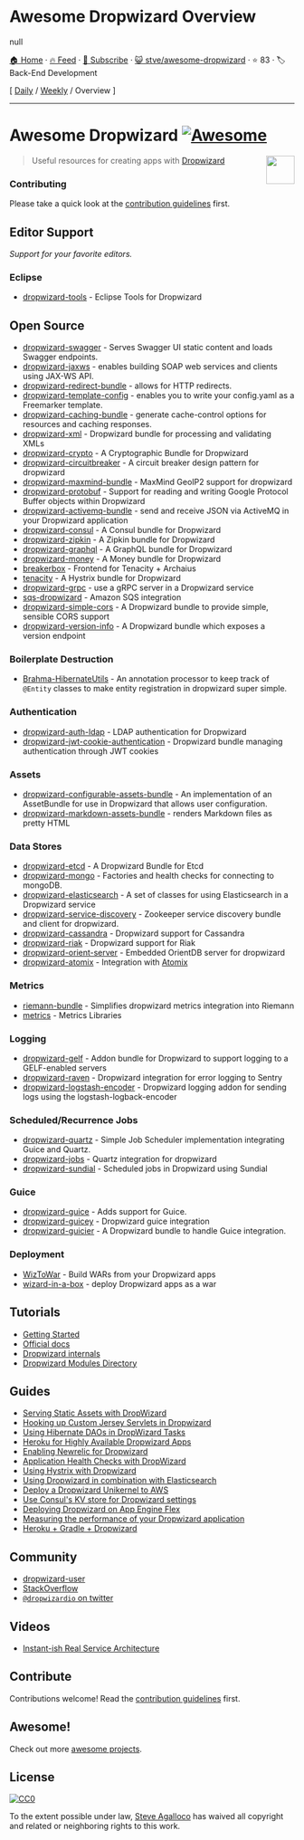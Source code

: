 # Awesome Dropwizard Overview

null

[🏠 Home](/README.md) · [🔥 Feed](https://test.trackawesomelist.com/stve/awesome-dropwizard/rss.xml) · [📮 Subscribe](https://trackawesomelist.us17.list-manage.com/subscribe?u=d2f0117aa829c83a63ec63c2f&id=36a103854c) · [😺 stve/awesome-dropwizard](https://github.com/stve/awesome-dropwizard/blob/master/README.md) · ⭐ 83 · 🏷️ Back-End Development

[ [Daily](/content/stve/awesome-dropwizard/README.md) / [Weekly](/content/stve/awesome-dropwizard/week/README.md) / Overview ]

---

# Awesome Dropwizard [![Awesome](https://cdn.rawgit.com/sindresorhus/awesome/d7305f38d29fed78fa85652e3a63e154dd8e8829/media/badge.svg)][awesome]

[<img src="https://cdn.rawgit.com/stve/awesome-dropwizard/master/dropwizard-hat.png" align="right" width="50">][dropwizard]

[awesome]: https://github.com/sindresorhus/awesome

[dropwizard]: http://www.dropwizard.io

> Useful resources for creating apps with [Dropwizard](http://www.dropwizard.io)

### Contributing

Please take a quick look at the [contribution guidelines](https://github.com/stve/awesome-dropwizard/blob/master/README.md/CONTRIBUTING.md) first.

## Editor Support

*Support for your favorite editors.*

### Eclipse

*   [dropwizard-tools](https://github.com/Tasktop/dropwizard-tools) - Eclipse Tools for Dropwizard

## Open Source

*   [dropwizard-swagger](https://github.com/smoketurner/dropwizard-swagger) - Serves Swagger UI static content and loads Swagger endpoints.
*   [dropwizard-jaxws](https://github.com/roskart/dropwizard-jaxws) - enables building SOAP web services and clients using JAX-WS API.
*   [dropwizard-redirect-bundle](https://github.com/bazaarvoice/dropwizard-redirect-bundle) - allows for HTTP redirects.
*   [dropwizard-template-config](https://github.com/tkrille/dropwizard-template-config) - enables you to write your config.yaml as a Freemarker template.
*   [dropwizard-caching-bundle](https://github.com/bazaarvoice/dropwizard-caching-bundle) - generate cache-control options for resources and caching responses.
*   [dropwizard-xml](https://github.com/yunspace/dropwizard-xml) - Dropwizard bundle for processing and validating XMLs
*   [dropwizard-crypto](https://github.com/meltmedia/dropwizard-crypto) - A Cryptographic Bundle for Dropwizard
*   [dropwizard-circuitbreaker](https://github.com/mtakaki/dropwizard-circuitbreaker) - A circuit breaker design pattern for dropwizard
*   [dropwizard-maxmind-bundle](https://github.com/phaneesh/dropwizard-maxmind-bundle) - MaxMind GeoIP2 support for dropwizard
*   [dropwizard-protobuf](https://github.com/dropwizard/dropwizard-protobuf) - Support for reading and writing Google Protocol Buffer objects within Dropwizard
*   [dropwizard-activemq-bundle](https://github.com/mbknor/dropwizard-activemq-bundle) - send and receive JSON via ActiveMQ in your Dropwizard application
*   [dropwizard-consul](https://github.com/smoketurner/dropwizard-consul) - A Consul bundle for Dropwizard
*   [dropwizard-zipkin](https://github.com/smoketurner/dropwizard-zipkin) - A Zipkin bundle for Dropwizard
*   [dropwizard-graphql](https://github.com/smoketurner/dropwizard-graphql) - A GraphQL bundle for Dropwizard
*   [dropwizard-money](https://github.com/smoketurner/dropwizard-money) - A Money bundle for Dropwizard
*   [breakerbox](https://github.com/yammer/breakerbox) - Frontend for Tenacity + Archaius
*   [tenacity](https://github.com/yammer/tenacity) - A Hystrix bundle for Dropwizard
*   [dropwizard-grpc](https://github.com/msteinhoff/dropwizard-grpc) - use a gRPC server in a Dropwizard service
*   [sqs-dropwizard](https://github.com/bascan/aws-dropwizard) - Amazon SQS integration
*   [dropwizard-simple-cors](https://github.com/ojacobson/dropwizard-simple-cors) - A Dropwizard bundle to provide simple, sensible CORS support
*   [dropwizard-version-info](https://github.com/palantir/dropwizard-version-info) - A Dropwizard bundle which exposes a version endpoint

### Boilerplate Destruction

*   [Brahma-HibernateUtils](https://github.com/gozefo/brahma-hibernateutils) - An annotation processor to keep track of `@Entity` classes to make entity registration in dropwizard super simple.

### Authentication

*   [dropwizard-auth-ldap](https://github.com/yammer/dropwizard-auth-ldap) - LDAP authentication for Dropwizard
*   [dropwizard-jwt-cookie-authentication](https://github.com/dhatim/dropwizard-jwt-cookie-authentication) - Dropwizard bundle managing authentication through JWT cookies

### Assets

*   [dropwizard-configurable-assets-bundle](https://github.com/bazaarvoice/dropwizard-configurable-assets-bundle) - An implementation of an AssetBundle for use in Dropwizard that allows user configuration.
*   [dropwizard-markdown-assets-bundle](https://github.com/rnorth/dropwizard-markdown-assets-bundle) - renders Markdown files as pretty HTML

### Data Stores

*   [dropwizard-etcd](https://github.com/meltmedia/dropwizard-etcd) - A Dropwizard Bundle for Etcd
*   [dropwizard-mongo](https://github.com/eeb/dropwizard-mongo) - Factories and health checks for connecting to mongoDB.
*   [dropwizard-elasticsearch](https://github.com/dropwizard/dropwizard-elasticsearch) - A set of classes for using Elasticsearch in a Dropwizard service
*   [dropwizard-service-discovery](https://github.com/santanusinha/dropwizard-service-discovery) - Zookeeper service discovery bundle and client for dropwizard.
*   [dropwizard-cassandra](https://github.com/composable-systems/dropwizard-cassandra) - Dropwizard support for Cassandra
*   [dropwizard-riak](https://github.com/smoketurner/dropwizard-riak) - Dropwizard support for Riak
*   [dropwizard-orient-server](https://github.com/xvik/dropwizard-orient-server) - Embedded OrientDB server for dropwizard
*   [dropwizard-atomix](https://github.com/smoketurner/dropwizard-atomix) - Integration with [Atomix](http://atomix.io/)

### Metrics

*   [riemann-bundle](https://github.com/phaneesh/riemann-bundle) - Simplifies dropwizard metrics integration into Riemann
*   [metrics](http://metrics.dropwizard.io/3.1.0/manual/third-party/) - Metrics Libraries

### Logging

*   [dropwizard-gelf](https://github.com/gini/dropwizard-gelf) - Addon bundle for Dropwizard to support logging to a GELF-enabled servers
*   [dropwizard-raven](https://github.com/tradier/dropwizard-raven) - Dropwizard integration for error logging to Sentry
*   [dropwizard-logstash-encoder](https://github.com/Wikia/dropwizard-logstash-encoder) - Dropwizard logging addon for sending logs using the logstash-logback-encoder

### Scheduled/Recurrence Jobs

*   [dropwizard-quartz](https://github.com/jaredstehler/dropwizard-quartz) - Simple Job Scheduler implementation integrating Guice and Quartz.
*   [dropwizard-jobs](https://github.com/spinscale/dropwizard-jobs) - Quartz integration for dropwizard
*   [dropwizard-sundial](https://github.com/timmolter/dropwizard-sundial) - Scheduled jobs in Dropwizard using Sundial

### Guice

*   [dropwizard-guice](https://github.com/HubSpot/dropwizard-guice) - Adds support for Guice.
*   [dropwizard-guicey](https://github.com/xvik/dropwizard-guicey) - Dropwizard guice integration
*   [dropwizard-guicier](https://github.com/HubSpot/dropwizard-guicier) - A Dropwizard bundle to handle Guice integration.

### Deployment

*   [WizToWar](https://github.com/twilio/wiztowar) - Build WARs from your Dropwizard apps
*   [wizard-in-a-box](https://github.com/rvs-fluid-it/wizard-in-a-box) - deploy Dropwizard apps as a war

## Tutorials

*   [Getting Started](http://www.dropwizard.io/0.9.2/docs/getting-started.html)
*   [Official docs](http://www.dropwizard.io/0.9.2/docs/manual/index.html)
*   [Dropwizard internals](http://www.dropwizard.io/0.9.2/docs/manual/internals.html)
*   [Dropwizard Modules Directory](http://modules.dropwizard.io/)

## Guides

*   [Serving Static Assets with DropWizard](https://spin.atomicobject.com/2014/10/11/serving-static-assets-with-dropwizard/)
*   [Hooking up Custom Jersey Servlets in Dropwizard](https://spin.atomicobject.com/2015/03/30/jersey-servlets-dropwizard/)
*   [Using Hibernate DAOs in DropWizard Tasks](https://spin.atomicobject.com/2015/02/03/dropwizard-hibernate-dao/)
*   [Heroku for Highly Available Dropwizard Apps](http://techbytes.anuragkapur.com/2015/05/heroku-for-highly-available-dropwizard.html?m=1)
*   [Enabling Newrelic for Dropwizard](http://kyleboon.org/blog/2013/09/23/newrelic-for-dropwizard/)
*   [Application Health Checks with DropWizard](http://willhamill.com/2014/12/04/application-health-checks-with-dropwizard)
*   [Using Hystrix with Dropwizard](http://christopher-batey.blogspot.com/2014/08/using-hystrix-with-dropwizard.html)
*   [Using Dropwizard in combination with Elasticsearch](https://www.gridshore.nl/2014/05/15/using-dropwizard-combination-elasticsearch/)
*   [Deploy a Dropwizard Unikernel to AWS](https://boxfuse.com/blog/dropwizard-aws.html)
*   [Use Consul's KV store for Dropwizard settings](http://www.remmelt.com/post/use-consuls-kv-store-for-dropwizard-settings/)
*   [Deploying Dropwizard on App Engine Flex](https://www.aytech.ca/blog/dropwizard-app-engine-flexible-env/)
*   [Measuring the performance of your Dropwizard application](https://www.aytech.ca/blog/measuring-performance-dropwizard-application/)
*   [Heroku + Gradle + Dropwizard](https://www.aytech.ca/blog/heroku-gradle-dropwizard/)

## Community

*   [dropwizard-user](https://groups.google.com/forum/#!forum/dropwizard-user)
*   [StackOverflow](https://stackoverflow.com/questions/tagged/dropwizard)
*   [`@dropwizardio` on twitter](https://twitter.com/dropwizardio)

## Videos

*   [Instant-ish Real Service Architecture](https://vimeo.com/37930578)

## Contribute

Contributions welcome! Read the [contribution guidelines](https://github.com/stve/awesome-dropwizard/blob/master/README.md/CONTRIBUTING.md) first.

## Awesome!

Check out more [awesome projects](https://github.com/sindresorhus/awesome).

## License

[![CC0](https://licensebuttons.net/p/zero/1.0/88x31.png)](https://creativecommons.org/publicdomain/zero/1.0/)

To the extent possible under law, [Steve Agalloco](https://beforeitwasround.com) has waived all copyright and related or neighboring rights to this work.


